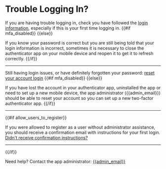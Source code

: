 # Trouble Logging In?

If you are having trouble logging in, check you have followed the [login information](README.md), especially if this is your first time logging in.
{{#if mfa_disabled}} {{else}}

If you know your password is correct but you are still being told that your login information is incorrect, sometimes it is necessary to close the authenticator app on your mobile device and reopen it to get it to refresh correctly.
{{/if}}

---

Still having login issues, or have definitely forgotten your password: [reset your account login]({{login_issues_url}})
{{#if mfa_disabled}} {{else}}

If you have lost the account in your authenticator app, uninstalled the app or need to set up a new mobile device, the app administrator ({{admin_email}}) should be able to reset your account so you can set up a new two-factor authenticator app.
{{/if}}

---

{{#if allow_users_to_register}}

If you were allowed to register as a user without administrator assistance, you should receive a confirmation email with instructions for your first login.
[Didn't receive confirmation instructions?]({{did_not_receive_confirmation_instructions_url}})

---

{{/if}}

Need help? Contact the app administrator: [{{admin_email}}](mailto:{{admin_email}})
